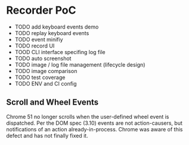 # Recorder PoC

* TODO add keyboard events demo
* TODO replay keyboard events
* TODO event minifiy
* TODO record UI
* TOOD CLI interface specifing log file
* TODO auto screenshot
* TODO image / log file management (lifecycle design)
* TODO image comparison
* TODO test coverage
* TODO ENV and CI config

## Scroll and Wheel Events
Chrome 51 no longer scrolls when the user-defined wheel event is dispatched. Per the DOM spec (3.10) events are not action-causers, but notifications of an action already-in-process. Chrome was aware of this defect and has not finally fixed it.
